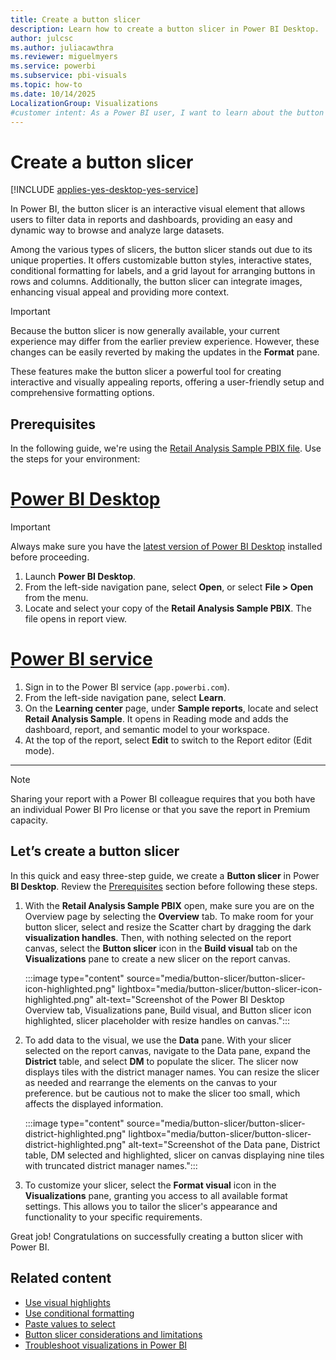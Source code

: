 ```yaml
---
title: Create a button slicer
description: Learn how to create a button slicer in Power BI Desktop.
author: julcsc
ms.author: juliacawthra
ms.reviewer: miguelmyers
ms.service: powerbi
ms.subservice: pbi-visuals
ms.topic: how-to
ms.date: 10/14/2025
LocalizationGroup: Visualizations
#customer intent: As a Power BI user, I want to learn about the button slicer feature in Power BI Desktop, including how to create and customize it, so I can enhance my reports with interactive filtering options.
---
```


# Create a button slicer

[!INCLUDE [applies-yes-desktop-yes-service](../includes/applies-yes-desktop-yes-service.md)]

In Power BI, the button slicer is an interactive visual element that allows users to filter data in reports and dashboards, providing an easy and dynamic way to browse and analyze large datasets.

Among the various types of slicers, the button slicer stands out due to its unique properties. It offers customizable button styles, interactive states, conditional formatting for labels, and a grid layout for arranging buttons in rows and columns. Additionally, the button slicer can integrate images, enhancing visual appeal and providing more context. 

> [!IMPORTANT]
> Because the button slicer is now generally available, your current experience may differ from the earlier preview experience. However, these changes can be easily reverted by making the updates in the **Format** pane.

These features make the button slicer a powerful tool for creating interactive and visually appealing reports, offering a user-friendly setup and comprehensive formatting options.

## Prerequisites

In the following guide, we're using the [Retail Analysis Sample PBIX file](https://download.microsoft.com/download/9/6/D/96DDC2FF-2568-491D-AAFA-AFDD6F763AE3/Retail%20Analysis%20Sample%20PBIX.pbix). Use the steps for your environment:

# [Power BI Desktop](#tab/powerbi-desktop)

> [!IMPORTANT]
> Always make sure you have the [latest version of Power BI Desktop](https://www.microsoft.com/en-us/download/details.aspx?id=58494) installed before proceeding.

1. Launch **Power BI Desktop**.
1. From the left-side navigation pane, select **Open**, or select **File > Open** from the menu.
1. Locate and select your copy of the **Retail Analysis Sample PBIX**. The file opens in report view.

# [Power BI service](#tab/powerbi-service)

1. Sign in to the Power BI service (`app.powerbi.com`).
1. From the left-side navigation pane, select **Learn**.
1. On the **Learning center** page, under **Sample reports**, locate and select **Retail Analysis Sample**. It opens in Reading mode and adds the dashboard, report, and semantic model to your workspace.
1. At the top of the report, select **Edit** to switch to the Report editor (Edit mode).

---

> [!NOTE]
> Sharing your report with a Power BI colleague requires that you both have an individual Power BI Pro license or that you save the report in Premium capacity.

## Let’s create a button slicer

In this quick and easy three-step guide, we create a **Button slicer** in Power **BI Desktop**. Review the [Prerequisites](#prerequisites) section before following these steps.

1. With the **Retail Analysis Sample PBIX** open, make sure you are on the Overview page by selecting the **Overview** tab. To make room for your button slicer, select and resize the Scatter chart by dragging the dark **visualization handles**. Then, with nothing selected on the report canvas, select the **Button slicer** icon in the **Build visual** tab on the **Visualizations** pane to create a new slicer on the report canvas.

   :::image type="content" source="media/button-slicer/button-slicer-icon-highlighted.png" lightbox="media/button-slicer/button-slicer-icon-highlighted.png" alt-text="Screenshot of the Power BI Desktop Overview tab, Visualizations pane, Build visual, and Button slicer icon highlighted, slicer placeholder with resize handles on canvas.":::

1. To add data to the visual, we use the **Data** pane. With your slicer selected on the report canvas, navigate to the Data pane, expand the **District** table, and select **DM** to populate the slicer. The slicer now displays tiles with the district manager names. You can resize the slicer as needed and rearrange the elements on the canvas to your preference. but be cautious not to make the slicer too small, which affects the displayed information.

   :::image type="content" source="media/button-slicer/button-slicer-district-highlighted.png" lightbox="media/button-slicer/button-slicer-district-highlighted.png" alt-text="Screenshot of the Data pane, District table, DM selected and highlighted, slicer on canvas displaying  nine tiles with truncated district manager names.":::

1. To customize your slicer, select the **Format visual** icon in the **Visualizations** pane, granting you access to all available format settings. This allows you to tailor the slicer's appearance and functionality to your specific requirements.

Great job! Congratulations on successfully creating a button slicer with Power BI.

## Related content

- [Use visual highlights](button-slicer-visual-highlights.md) 
- [Use conditional formatting](button-slicer-conditional-formatting.md)
- [Paste values to select](button-slicer-paste-values.md)
- [Button slicer considerations and limitations](power-bi-visualization-button-slicer-considerations-limitations.md)
- [Troubleshoot visualizations in Power BI](power-bi-visualization-troubleshoot.md)
